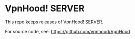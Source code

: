 # VpnHood! SERVER
This repo keeps releases of VpnHood! SERVER. 

For source code, see: https://github.com/vpnhood/VpnHood
